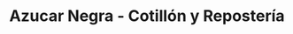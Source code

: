 ---
title: "Azucar Negra - Cotillón y Repostería"
url: /azul/azucar-negra-cotillon-y-reposteria/
shop: fiesta
---